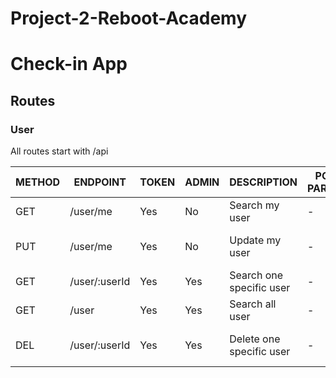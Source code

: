 # Project-2-Reboot-Academy

# Check-in App

## Routes

### User

All routes start with /api

|METHOD|ENDPOINT|TOKEN|ADMIN|DESCRIPTION|POST PARAMS|RETURNS|
|------|--------|-----|-----|-----------|-----------|-------|
|GET|/user/me|Yes|No|Search my user|-|User info|
|PUT|/user/me|Yes|No|Update my user|-|User updated info|
|GET|/user/:userId|Yes|Yes|Search one specific user|-|User info|
|GET|/user|Yes|Yes|Search all user|-|All users|
|DEL|/user/:userId|Yes|Yes|Delete one specific user|-|User deleted successfully|

